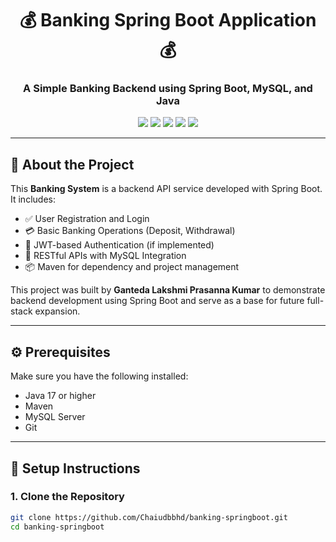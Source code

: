 <h1 align='center'>💰 Banking Spring Boot Application 💰</h1>

<h3 align='center'>A Simple Banking Backend using Spring Boot, MySQL, and Java</h3>

<!-- Badges -->
<p align="center">
  <img src='https://img.shields.io/badge/Java-17+-ED8B00?style=for-the-badge&logo=java&logoColor=white' />
  <img src='https://img.shields.io/badge/Spring Boot-6DB33F?style=for-the-badge&logo=springboot&logoColor=white' />
  <img src='https://img.shields.io/badge/MySQL-4479A1?style=for-the-badge&logo=mysql&logoColor=white' />
  <img src='https://img.shields.io/badge/Maven-C71A36?style=for-the-badge&logo=apachemaven&logoColor=white' />
  <img src='https://img.shields.io/badge/Apache NetBeans-1B6AC6?style=for-the-badge&logo=apachenetbeanside&logoColor=white' />
</p>

---

## 📌 About the Project

This **Banking System** is a backend API service developed with Spring Boot. It includes:

- ✅ User Registration and Login  
- 💳 Basic Banking Operations (Deposit, Withdrawal)  
- 🔐 JWT-based Authentication (if implemented)  
- 🧩 RESTful APIs with MySQL Integration  
- 📦 Maven for dependency and project management

This project was built by **Ganteda Lakshmi Prasanna Kumar** to demonstrate backend development using Spring Boot and serve as a base for future full-stack expansion.

---

## ⚙️ Prerequisites

Make sure you have the following installed:

- Java 17 or higher  
- Maven  
- MySQL Server  
- Git  

---

## 🚀 Setup Instructions

### 1. Clone the Repository
```bash
git clone https://github.com/Chaiudbbhd/banking-springboot.git
cd banking-springboot
